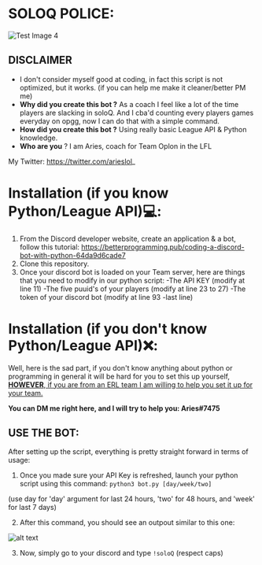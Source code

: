 # SOLOQ POLICE:

![Test Image 4](https://cdn.discordapp.com/attachments/783997102996979733/943096797201588255/discordpolice.png)

## DISCLAIMER

* I don't consider myself good at coding, in fact this script is not optimized, but it works. (if you can help me make it cleaner/better PM me)
* **Why did you create this bot ?** As a coach I feel like a lot of the time players are slacking in soloQ. And I cba'd counting every players games everyday on opgg, now I can do that with a simple command.
* **How did you create this bot ?** Using really basic League API & Python knowledge.
* **Who are you** ? I am Aries, coach for Team Oplon in the LFL

My Twitter:
https://twitter.com/arieslol_

# Installation (if you know Python/League API)💻:

1) From the Discord developer website, create an application & a bot, follow this tutorial: https://betterprogramming.pub/coding-a-discord-bot-with-python-64da9d6cade7
2) Clone this repository.
3) Once your discord bot is loaded on your Team server, here are things that you need to modify in our python script:
-The API KEY (modify at line 11)
-The five puuid's of your players (modify at line 23 to 27)
-The token of your discord bot (modify at line 93 -last line)

# Installation (if you **don't know** Python/League API)❌:

Well, here is the sad part, if you don't know anything about python or programming in general it will be hard for you to set this up yourself, <ins>**HOWEVER**, if you are from an ERL team I am willing to help you set it up for your team.</ins>

**You can DM me right here, and I will try to help you: Aries#7475**

## USE THE BOT:

After setting up the script, everything is pretty straight forward in terms of usage:

1) Once you made sure your API Key is refreshed, launch your python script using this command:
    `python3 bot.py [day/week/two]`

(use day for 'day' argument for last 24 hours, 'two' for 48 hours, and 'week' for last 7 days)

2) After this command, you should see an outpout similar to this one:

![alt text](https://cdn.discordapp.com/attachments/869845585690230815/943972606929952888/unknown.png)

3) Now, simply go to your discord and type `!soloQ` (respect caps)
